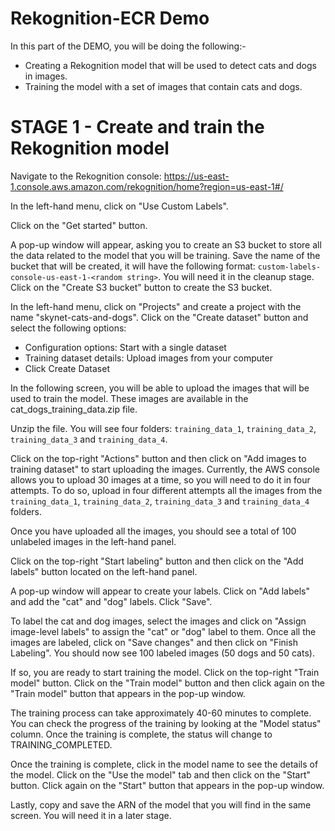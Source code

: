 # Rekognition-ECR Demo

In this part of the DEMO, you will be doing the following:-

- Creating a Rekognition model that will be used to detect cats and dogs in images.
- Training the model with a set of images that contain cats and dogs.

# STAGE 1 - Create and train the Rekognition model

Navigate to the Rekognition console: https://us-east-1.console.aws.amazon.com/rekognition/home?region=us-east-1#/

In the left-hand menu, click on "Use Custom Labels".

Click on the "Get started" button.

A pop-up window will appear, asking you to create an S3 bucket to store all the data related to the model that you will be training. Save the name of the bucket that will be created, it will have the following format: `custom-labels-console-us-east-1-<random string>`. You will need it in the cleanup stage. Click on the "Create S3 bucket" button to create the S3 bucket.

In the left-hand menu, click on "Projects" and create a project with the name "skynet-cats-and-dogs".
Click on the "Create dataset" button and select the following options:
 - Configuration options: Start with a single dataset
 - Training dataset details: Upload images from your computer
 - Click Create Dataset  

In the following screen, you will be able to upload the images that will be used to train the model. These images are available in the cat_dogs_training_data.zip file.

Unzip the file. You will see four folders: `training_data_1`, `training_data_2`, `training_data_3` and `training_data_4`.

Click on the top-right "Actions" button and then click on "Add images to training dataset" to start uploading the images. Currently, the AWS console allows you to upload 30 images at a time, so you will need to do it in four attempts. To do so, upload in four different attempts all the images from the `training_data_1`, `training_data_2`, `training_data_3` and `training_data_4` folders.

Once you have uploaded all the images, you should see a total of 100 unlabeled images in the left-hand panel.

Click on the top-right "Start labeling" button and then click on the "Add labels" button located on the left-hand panel.

A pop-up window will appear to create your labels. Click on "Add labels" and add the "cat" and "dog" labels. Click "Save".

To label the cat and dog images, select the images and click on "Assign image-level labels" to assign the "cat" or "dog" label to them. Once all the images are labeled, click on "Save changes" and then click on "Finish Labeling". You should now see 100 labeled images (50 dogs and 50 cats).

If so, you are ready to start training the model. Click on the top-right "Train model" button. Click on the "Train model" button and then click again on the "Train model" button that appears in the pop-up window.

The training process can take approximately 40-60 minutes to complete. You can check the progress of the training by looking at the "Model status" column. Once the training is complete, the status will change to TRAINING_COMPLETED.

Once the training is complete, click in the model name to see the details of the model. Click on the "Use the model" tab and then click on the "Start" button. Click again on the "Start" button that appears in the pop-up window.

Lastly, copy and save the ARN of the model that you will find in the same screen. You will need it in a later stage.
